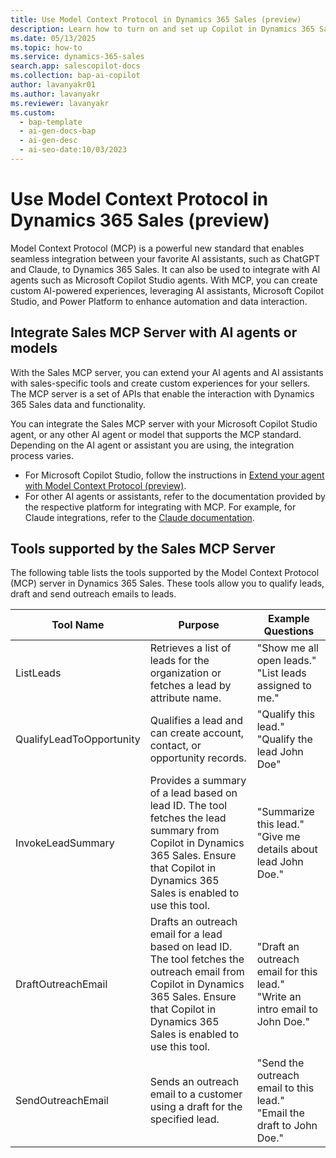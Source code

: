 ```yaml
---
title: Use Model Context Protocol in Dynamics 365 Sales (preview)
description: Learn how to turn on and set up Copilot in Dynamics 365 Sales. Help your sales team can get summaries of their lead and opportunity records, catch up on recent changes, and prepare for meetings.
ms.date: 05/13/2025
ms.topic: how-to
ms.service: dynamics-365-sales
search.app: salescopilot-docs
ms.collection: bap-ai-copilot
author: lavanyakr01
ms.author: lavanyakr
ms.reviewer: lavanyakr
ms.custom:
  - bap-template
  - ai-gen-docs-bap
  - ai-gen-desc
  - ai-seo-date:10/03/2023
---
```


# Use Model Context Protocol in Dynamics 365 Sales (preview)

Model Context Protocol (MCP) is a powerful new standard that enables seamless integration between your favorite AI assistants, such as ChatGPT and Claude, to Dynamics 365 Sales. It can also be used to integrate with AI agents such as Microsoft Copilot Studio agents. With MCP, you can create custom AI-powered experiences, leveraging AI assistants, Microsoft Copilot Studio, and Power Platform to enhance automation and data interaction.

## Integrate Sales MCP Server with AI agents or models

With the Sales MCP server, you can extend your AI agents and AI assistants with sales-specific tools and create custom experiences for your sellers. The MCP server is a set of APIs that enable the interaction with Dynamics 365 Sales data and functionality.

You can integrate the Sales MCP server with your Microsoft Copilot Studio agent, or any other AI agent or model that supports the MCP standard. Depending on the AI agent or assistant you are using, the integration process varies.

- For Microsoft Copilot Studio, follow the instructions in [Extend your agent with Model Context Protocol (preview)](/microsoft-copilot-studio/agent-extend-action-mcp).  
- For other AI agents or assistants, refer to the documentation provided by the respective platform for integrating with MCP. For example, for Claude integrations, refer to the [Claude documentation](https://docs.anthropic.com/en/docs/build-with-claude/tool-use/implement-tool-use).

## Tools supported by the Sales MCP Server

The following table lists the tools supported by the Model Context Protocol (MCP) server in Dynamics 365 Sales. These tools allow you to qualify leads, draft and send outreach emails to leads.


| Tool Name                        | Purpose                                                                                                   | Example Questions                                                  |
|----------------------------------|-----------------------------------------------------------------------------------------------------------|--------------------------------------------------------------------|
| ListLeads             | Retrieves a list of leads for the organization or fetches a lead by attribute name.                       | "Show me all open leads." <br> "List leads assigned to me."        |
| QualifyLeadToOpportunity | Qualifies a lead and can create account, contact, or opportunity records.                                 | "Qualify this lead." <br> "Qualify the lead John Doe"   |
| InvokeLeadSummary     | Provides a summary of a lead based on lead ID. The tool fetches the lead summary from Copilot in Dynamics 365 Sales. Ensure that Copilot in Dynamics 365 Sales is enabled to use this tool.                                                           | "Summarize this lead." <br> "Give me details about lead John Doe."    |
| DraftOutreachEmail    | Drafts an outreach email for a lead based on lead ID. The tool fetches the outreach email from Copilot in Dynamics 365 Sales. Ensure that Copilot in Dynamics 365 Sales is enabled to use this tool.                                                     | "Draft an outreach email for this lead." <br> "Write an intro email to John Doe." |
| SendOutreachEmail     | Sends an outreach email to a customer using a draft for the specified lead.                                | "Send the outreach email to this lead." <br> "Email the draft to John Doe."   |